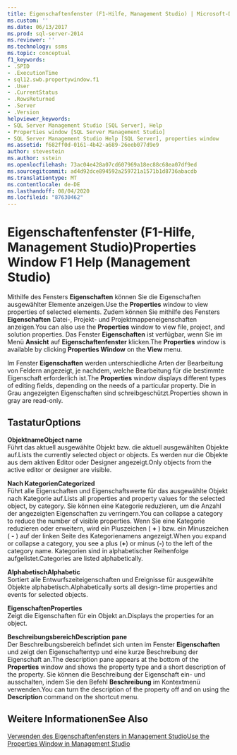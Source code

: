 ```yaml
---
title: Eigenschaftenfenster (F1-Hilfe, Management Studio) | Microsoft-Dokumentation
ms.custom: ''
ms.date: 06/13/2017
ms.prod: sql-server-2014
ms.reviewer: ''
ms.technology: ssms
ms.topic: conceptual
f1_keywords:
- .SPID
- .ExecutionTime
- sql12.swb.propertywindow.f1
- .User
- .CurrentStatus
- .RowsReturned
- .Server
- .Version
helpviewer_keywords:
- SQL Server Management Studio [SQL Server], Help
- Properties window [SQL Server Management Studio]
- SQL Server Management Studio Help [SQL Server], properties window
ms.assetid: f682ff0d-0161-4b42-a689-26eeb077d9e9
author: stevestein
ms.author: sstein
ms.openlocfilehash: 73ac04e428a07cd607969a18ec88c68ea07df9ed
ms.sourcegitcommit: ad4d92dce894592a259721a1571b1d8736abacdb
ms.translationtype: MT
ms.contentlocale: de-DE
ms.lasthandoff: 08/04/2020
ms.locfileid: "87630462"
---
```

# <a name="properties-window-f1-help-management-studio"></a><span data-ttu-id="2082c-102">Eigenschaftenfenster (F1-Hilfe, Management Studio)</span><span class="sxs-lookup"><span data-stu-id="2082c-102">Properties Window F1 Help (Management Studio)</span></span>
  <span data-ttu-id="2082c-103">Mithilfe des Fensters **Eigenschaften** können Sie die Eigenschaften ausgewählter Elemente anzeigen.</span><span class="sxs-lookup"><span data-stu-id="2082c-103">Use the **Properties** window to view properties of selected elements.</span></span> <span data-ttu-id="2082c-104">Zudem können Sie mithilfe des Fensters **Eigenschaften** Datei-, Projekt- und Projektmappeneigenschaften anzeigen.</span><span class="sxs-lookup"><span data-stu-id="2082c-104">You can also use the **Properties** window to view file, project, and solution properties.</span></span> <span data-ttu-id="2082c-105">Das Fenster **Eigenschaften** ist verfügbar, wenn Sie im Menü **Ansicht** auf **Eigenschaftenfenster** klicken.</span><span class="sxs-lookup"><span data-stu-id="2082c-105">The **Properties** window is available by clicking **Properties Window** on the **View** menu.</span></span>  
  
 <span data-ttu-id="2082c-106">Im Fenster **Eigenschaften** werden unterschiedliche Arten der Bearbeitung von Feldern angezeigt, je nachdem, welche Bearbeitung für die bestimmte Eigenschaft erforderlich ist.</span><span class="sxs-lookup"><span data-stu-id="2082c-106">The **Properties** window displays different types of editing fields, depending on the needs of a particular property.</span></span> <span data-ttu-id="2082c-107">Die in Grau angezeigten Eigenschaften sind schreibgeschützt.</span><span class="sxs-lookup"><span data-stu-id="2082c-107">Properties shown in gray are read-only.</span></span>  
  
## <a name="options"></a><span data-ttu-id="2082c-108">Tastatur</span><span class="sxs-lookup"><span data-stu-id="2082c-108">Options</span></span>  
 <span data-ttu-id="2082c-109">**Objektname**</span><span class="sxs-lookup"><span data-stu-id="2082c-109">**Object name**</span></span>  
 <span data-ttu-id="2082c-110">Führt das aktuell ausgewählte Objekt bzw. die aktuell ausgewählten Objekte auf.</span><span class="sxs-lookup"><span data-stu-id="2082c-110">Lists the currently selected object or objects.</span></span> <span data-ttu-id="2082c-111">Es werden nur die Objekte aus dem aktiven Editor oder Designer angezeigt.</span><span class="sxs-lookup"><span data-stu-id="2082c-111">Only objects from the active editor or designer are visible.</span></span>  
  
 <span data-ttu-id="2082c-112">**Nach Kategorien**</span><span class="sxs-lookup"><span data-stu-id="2082c-112">**Categorized**</span></span>  
 <span data-ttu-id="2082c-113">Führt alle Eigenschaften und Eigenschaftswerte für das ausgewählte Objekt nach Kategorie auf.</span><span class="sxs-lookup"><span data-stu-id="2082c-113">Lists all properties and property values for the selected object, by category.</span></span> <span data-ttu-id="2082c-114">Sie können eine Kategorie reduzieren, um die Anzahl der angezeigten Eigenschaften zu verringern.</span><span class="sxs-lookup"><span data-stu-id="2082c-114">You can collapse a category to reduce the number of visible properties.</span></span> <span data-ttu-id="2082c-115">Wenn Sie eine Kategorie reduzieren oder erweitern, wird ein Pluszeichen ( **+** ) bzw. ein Minuszeichen ( **-** ) auf der linken Seite des Kategorienamens angezeigt.</span><span class="sxs-lookup"><span data-stu-id="2082c-115">When you expand or collapse a category, you see a plus (**+**) or minus (**-**) to the left of the category name.</span></span> <span data-ttu-id="2082c-116">Kategorien sind in alphabetischer Reihenfolge aufgelistet.</span><span class="sxs-lookup"><span data-stu-id="2082c-116">Categories are listed alphabetically.</span></span>  
  
 <span data-ttu-id="2082c-117">**Alphabetisch**</span><span class="sxs-lookup"><span data-stu-id="2082c-117">**Alphabetic**</span></span>  
 <span data-ttu-id="2082c-118">Sortiert alle Entwurfszeiteigenschaften und Ereignisse für ausgewählte Objekte alphabetisch.</span><span class="sxs-lookup"><span data-stu-id="2082c-118">Alphabetically sorts all design-time properties and events for selected objects.</span></span>  
  
 <span data-ttu-id="2082c-119">**Eigenschaften**</span><span class="sxs-lookup"><span data-stu-id="2082c-119">**Properties**</span></span>  
 <span data-ttu-id="2082c-120">Zeigt die Eigenschaften für ein Objekt an.</span><span class="sxs-lookup"><span data-stu-id="2082c-120">Displays the properties for an object.</span></span>  
  
 <span data-ttu-id="2082c-121">**Beschreibungsbereich**</span><span class="sxs-lookup"><span data-stu-id="2082c-121">**Description pane**</span></span>  
 <span data-ttu-id="2082c-122">Der Beschreibungsbereich befindet sich unten im Fenster **Eigenschaften** und zeigt den Eigenschaftentyp und eine kurze Beschreibung der Eigenschaft an.</span><span class="sxs-lookup"><span data-stu-id="2082c-122">The description pane appears at the bottom of the **Properties** window and shows the property type and a short description of the property.</span></span> <span data-ttu-id="2082c-123">Sie können die Beschreibung der Eigenschaft ein- und ausschalten, indem Sie den Befehl **Beschreibung** im Kontextmenü verwenden.</span><span class="sxs-lookup"><span data-stu-id="2082c-123">You can turn the description of the property off and on using the **Description** command on the shortcut menu.</span></span>  
  
## <a name="see-also"></a><span data-ttu-id="2082c-124">Weitere Informationen</span><span class="sxs-lookup"><span data-stu-id="2082c-124">See Also</span></span>  
 [<span data-ttu-id="2082c-125">Verwenden des Eigenschaftenfensters in Management Studio</span><span class="sxs-lookup"><span data-stu-id="2082c-125">Use the Properties Window in Management Studio</span></span>](../../relational-databases/scripting/use-the-properties-window-in-management-studio.md)  
  
  

